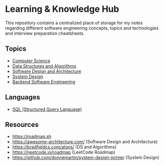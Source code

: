 # Learning & Knowledge Hub

This repository contains a centralized place of storage for my notes regarding different software engineering concepts, topics and technologies and interview preparation cheatsheets.

## Topics

- [Computer Science](computer-science.md)
- [Data Structures and Algorithms](data-structures-and-algorithms.md)
- [Software Design and Architecture](topics/software-design-and-architecture/software-design-and-architecture.md)
- [System Design](system-design.md)
- [Backend Software Engineering](topics/backend-software-engineering/backend-software-engineering.md)

## Languages

- [SQL (Structured Query Language)](structured-query-language.md)


## Resources

- https://roadmap.sh
- https://awesome-architecture.com/ (Software Design and Architecture)
- https://bradfieldcs.com/algos/ (DS and Algorithms)
- https://neetcode.io/roadmap (LeetCode Roadmap)
- https://github.com/donnemartin/system-design-primer (System Design)